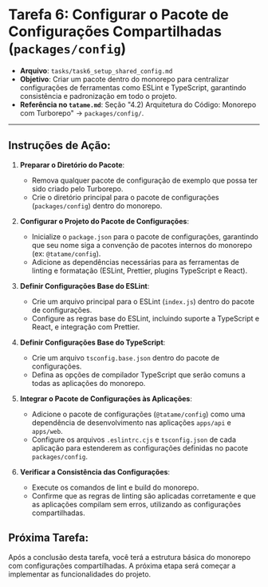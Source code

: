 # Tarefa 6: Configurar o Pacote de Configurações Compartilhadas (`packages/config`)

*   **Arquivo**: `tasks/task6_setup_shared_config.md`
*   **Objetivo**: Criar um pacote dentro do monorepo para centralizar configurações de ferramentas como ESLint e TypeScript, garantindo consistência e padronização em todo o projeto.
*   **Referência no `tatame.md`**: Seção "4.2) Arquitetura do Código: Monorepo com Turborepo" -> `packages/config/`.

---

## Instruções de Ação:

1.  **Preparar o Diretório do Pacote**:
    *   Remova qualquer pacote de configuração de exemplo que possa ter sido criado pelo Turborepo.
    *   Crie o diretório principal para o pacote de configurações (`packages/config`) dentro do monorepo.

2.  **Configurar o Projeto do Pacote de Configurações**:
    *   Inicialize o `package.json` para o pacote de configurações, garantindo que seu nome siga a convenção de pacotes internos do monorepo (ex: `@tatame/config`).
    *   Adicione as dependências necessárias para as ferramentas de linting e formatação (ESLint, Prettier, plugins TypeScript e React).

3.  **Definir Configurações Base do ESLint**: 
    *   Crie um arquivo principal para o ESLint (`index.js`) dentro do pacote de configurações.
    *   Configure as regras base do ESLint, incluindo suporte a TypeScript e React, e integração com Prettier.

4.  **Definir Configurações Base do TypeScript**: 
    *   Crie um arquivo `tsconfig.base.json` dentro do pacote de configurações.
    *   Defina as opções de compilador TypeScript que serão comuns a todas as aplicações do monorepo.

5.  **Integrar o Pacote de Configurações às Aplicações**:
    *   Adicione o pacote de configurações (`@tatame/config`) como uma dependência de desenvolvimento nas aplicações `apps/api` e `apps/web`.
    *   Configure os arquivos `.eslintrc.cjs` e `tsconfig.json` de cada aplicação para estenderem as configurações definidas no pacote `packages/config`.

6.  **Verificar a Consistência das Configurações**:
    *   Execute os comandos de lint e build do monorepo.
    *   Confirme que as regras de linting são aplicadas corretamente e que as aplicações compilam sem erros, utilizando as configurações compartilhadas.

## Próxima Tarefa:

Após a conclusão desta tarefa, você terá a estrutura básica do monorepo com configurações compartilhadas. A próxima etapa será começar a implementar as funcionalidades do projeto.